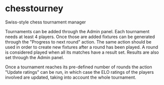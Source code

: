 # chesstourney
Swiss-style chess tournament manager

Tournaments can be added through the Admin panel. Each tournament needs at least 4 players. Once those are added fixtures can be generated through the "Progress to next round" action. The same action should be used in order to create new fixtures after a round has been played. A round is considered played when all its matches have a result set. Results are also set through the Admin panel.

Once a tournament reaches its pre-defined number of rounds the action "Update ratings" can be run, in which case the ELO ratings of the players involved are updated, taking into account the whole tournament.


